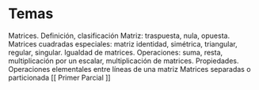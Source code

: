 # Temas

Matrices. Definición, clasificación Matriz: traspuesta, nula, opuesta. Matrices cuadradas especiales: matriz identidad, simétrica, triangular, regular, singular. Igualdad de matrices. Operaciones: suma, resta, multiplicación por un escalar, multiplicación de matrices. Propiedades. Operaciones elementales entre líneas de una matriz Matrices separadas o particionada
[[ Primer  Parcial ]]

